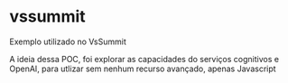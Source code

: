 # vssummit
Exemplo utilizado no VsSummit

A ideia dessa POC, foi explorar as capacidades do serviços cognitivos e OpenAI, para utlizar sem nenhum recurso avançado, apenas Javascript 
